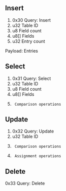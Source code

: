 Insert
------
1. 0x30 Query: Insert
2. u32  Table ID
3. u8   Field count
4. u8[] Fields
5. u32  Entry count

Payload: Entries

Select
------
1. 0x31 Query: Select
2. u32  Table ID
3. u8   Field count
4. u8[] Fields
5.      Comparison operations

Update
------
1. 0x32 Query: Update
2. u32  Table ID
4.      Comparison operations
6.      Assignment operations

Delete
------
0x33 Query: Delete

